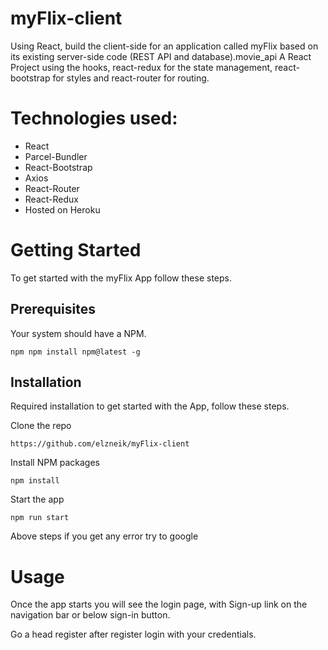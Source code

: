 # myFlix-client
Using React, build the client-side for an application called myFlix based on its existing server-side code (REST API and database).movie_api
A React Project using the hooks, react-redux for the state management, react-bootstrap for styles and react-router for routing.

# Technologies used:
* React
* Parcel-Bundler
* React-Bootstrap
* Axios
* React-Router
* React-Redux
* Hosted on Heroku

# Getting Started
To get started with the myFlix App follow these steps.

## Prerequisites
Your system should have a NPM.
```
npm npm install npm@latest -g
```

## Installation
Required installation to get started with the App, follow these steps.

Clone the repo
```
https://github.com/elzneik/myFlix-client
```

Install NPM packages 
```
npm install
```

Start the app 
```
npm run start
```

Above steps if you get any error try to google

# Usage
Once the app starts you will see the login page, with Sign-up link on the navigation bar or below sign-in button.

Go a head register after register login with your credentials.
